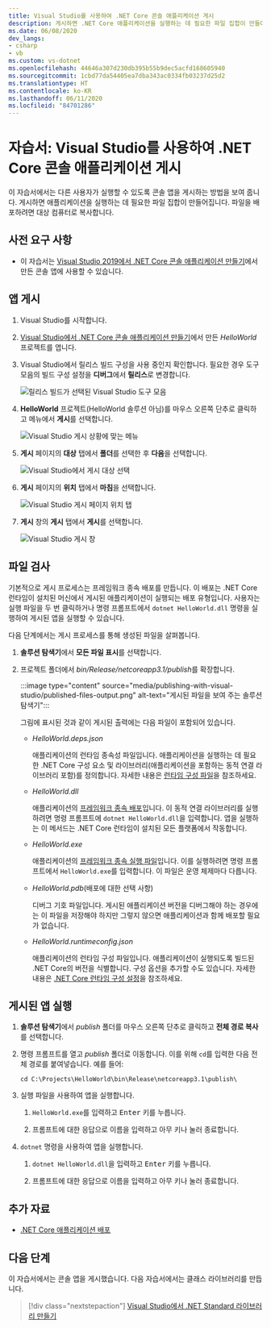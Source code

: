 ```yaml
---
title: Visual Studio를 사용하여 .NET Core 콘솔 애플리케이션 게시
description: 게시하면 .NET Core 애플리케이션을 실행하는 데 필요한 파일 집합이 만들어집니다.
ms.date: 06/08/2020
dev_langs:
- csharp
- vb
ms.custom: vs-dotnet
ms.openlocfilehash: 44646a307d230db395b55b9dec5acfd168605940
ms.sourcegitcommit: 1cbd77da54405ea7dba343ac0334fb03237d25d2
ms.translationtype: HT
ms.contentlocale: ko-KR
ms.lasthandoff: 06/11/2020
ms.locfileid: "84701286"
---
```

# <a name="tutorial-publish-a-net-core-console-application-using-visual-studio"></a>자습서: Visual Studio를 사용하여 .NET Core 콘솔 애플리케이션 게시

이 자습서에서는 다른 사용자가 실행할 수 있도록 콘솔 앱을 게시하는 방법을 보여 줍니다. 게시하면 애플리케이션을 실행하는 데 필요한 파일 집합이 만들어집니다. 파일을 배포하려면 대상 컴퓨터로 복사합니다.

## <a name="prerequisites"></a>사전 요구 사항

- 이 자습서는 [Visual Studio 2019에서 .NET Core 콘솔 애플리케이션 만들기](with-visual-studio.md)에서 만든 콘솔 앱에 사용할 수 있습니다.

## <a name="publish-the-app"></a>앱 게시

1. Visual Studio를 시작합니다.

1. [Visual Studio에서 .NET Core 콘솔 애플리케이션 만들기](with-visual-studio.md)에서 만든 *HelloWorld* 프로젝트를 엽니다.

1. Visual Studio에서 릴리스 빌드 구성을 사용 중인지 확인합니다. 필요한 경우 도구 모음의 빌드 구성 설정을 **디버그**에서 **릴리스**로 변경합니다.

   ![릴리스 빌드가 선택된 Visual Studio 도구 모음](media/publishing-with-visual-studio/visual-studio-toolbar-release.png)

1. **HelloWorld** 프로젝트(HelloWorld 솔루션 아님)를 마우스 오른쪽 단추로 클릭하고 메뉴에서 **게시**를 선택합니다.

   ![Visual Studio 게시 상황에 맞는 메뉴](media/publishing-with-visual-studio/publish-context-menu.png)

1. **게시** 페이지의 **대상** 탭에서 **폴더**를 선택한 후 **다음**을 선택합니다.

   ![Visual Studio에서 게시 대상 선택](media/publishing-with-visual-studio/pick-publish-target.png)

1. **게시** 페이지의 **위치** 탭에서 **마침**을 선택합니다.

   ![Visual Studio 게시 페이지 위치 탭](media/publishing-with-visual-studio/publish-page-loc-tab.png)

1. **게시** 창의 **게시** 탭에서 **게시**를 선택합니다.

   ![Visual Studio 게시 창](media/publishing-with-visual-studio/publish-page.png)

## <a name="inspect-the-files"></a>파일 검사

기본적으로 게시 프로세스는 프레임워크 종속 배포를 만듭니다. 이 배포는 .NET Core 런타임이 설치된 머신에서 게시된 애플리케이션이 실행되는 배포 유형입니다. 사용자는 실행 파일을 두 번 클릭하거나 명령 프롬프트에서 `dotnet HelloWorld.dll` 명령을 실행하여 게시된 앱을 실행할 수 있습니다.

다음 단계에서는 게시 프로세스를 통해 생성된 파일을 살펴봅니다.

1. **솔루션 탐색기**에서 **모든 파일 표시**를 선택합니다.

1. 프로젝트 폴더에서 *bin/Release/netcoreapp3.1/publish*를 확장합니다.

   :::image type="content" source="media/publishing-with-visual-studio/published-files-output.png" alt-text="게시된 파일을 보여 주는 솔루션 탐색기":::

   그림에 표시된 것과 같이 게시된 출력에는 다음 파일이 포함되어 있습니다.

   * *HelloWorld.deps.json*

      애플리케이션의 런타임 종속성 파일입니다. 애플리케이션을 실행하는 데 필요한 .NET Core 구성 요소 및 라이브러리(애플리케이션을 포함하는 동적 연결 라이브러리 포함)를 정의합니다. 자세한 내용은 [런타임 구성 파일](https://github.com/dotnet/cli/blob/85ca206d84633d658d7363894c4ea9d59e515c1a/Documentation/specs/runtime-configuration-file.md)을 참조하세요.

   * *HelloWorld.dll*

      애플리케이션의 [프레임워크 종속 배포](../deploying/deploy-with-cli.md#framework-dependent-deployment)입니다. 이 동적 연결 라이브러리를 실행하려면 명령 프롬프트에 `dotnet HelloWorld.dll`을 입력합니다. 앱을 실행하는 이 메서드는 .NET Core 런타임이 설치된 모든 플랫폼에서 작동합니다.

   * *HelloWorld.exe*

      애플리케이션의 [프레임워크 종속 실행 파일](../deploying/deploy-with-cli.md#framework-dependent-executable)입니다. 이를 실행하려면 명령 프롬프트에서 `HelloWorld.exe`를 입력합니다. 이 파일은 운영 체제마다 다릅니다.

   * *HelloWorld.pdb*(배포에 대한 선택 사항)

      디버그 기호 파일입니다. 게시된 애플리케이션 버전을 디버그해야 하는 경우에는 이 파일을 저장해야 하지만 그렇지 않으면 애플리케이션과 함께 배포할 필요가 없습니다.

   * *HelloWorld.runtimeconfig.json*

      애플리케이션의 런타임 구성 파일입니다. 애플리케이션이 실행되도록 빌드된 .NET Core의 버전을 식별합니다. 구성 옵션을 추가할 수도 있습니다. 자세한 내용은 [.NET Core 런타임 구성 설정](../run-time-config/index.md#runtimeconfigjson)을 참조하세요.

## <a name="run-the-published-app"></a>게시된 앱 실행

1. **솔루션 탐색기**에서 *publish* 폴더를 마우스 오른쪽 단추로 클릭하고 **전체 경로 복사**를 선택합니다.

1. 명령 프롬프트를 열고 *publish* 폴더로 이동합니다. 이를 위해 `cd`를 입력한 다음 전체 경로를 붙여넣습니다. 예를 들어:

   ```
   cd C:\Projects\HelloWorld\bin\Release\netcoreapp3.1\publish\
   ```

1. 실행 파일을 사용하여 앱을 실행합니다.

   1. `HelloWorld.exe`를 입력하고 <kbd>Enter</kbd> 키를 누릅니다.

   1. 프롬프트에 대한 응답으로 이름을 입력하고 아무 키나 눌러 종료합니다.

1. `dotnet` 명령을 사용하여 앱을 실행합니다.

   1. `dotnet HelloWorld.dll`을 입력하고 <kbd>Enter</kbd> 키를 누릅니다.

   1. 프롬프트에 대한 응답으로 이름을 입력하고 아무 키나 눌러 종료합니다.

## <a name="additional-resources"></a>추가 자료

- [.NET Core 애플리케이션 배포](../deploying/index.md)

## <a name="next-steps"></a>다음 단계

이 자습서에서는 콘솔 앱을 게시했습니다. 다음 자습서에서는 클래스 라이브러리를 만듭니다.

> [!div class="nextstepaction"]
> [Visual Studio에서 .NET Standard 라이브러리 만들기](library-with-visual-studio.md)
